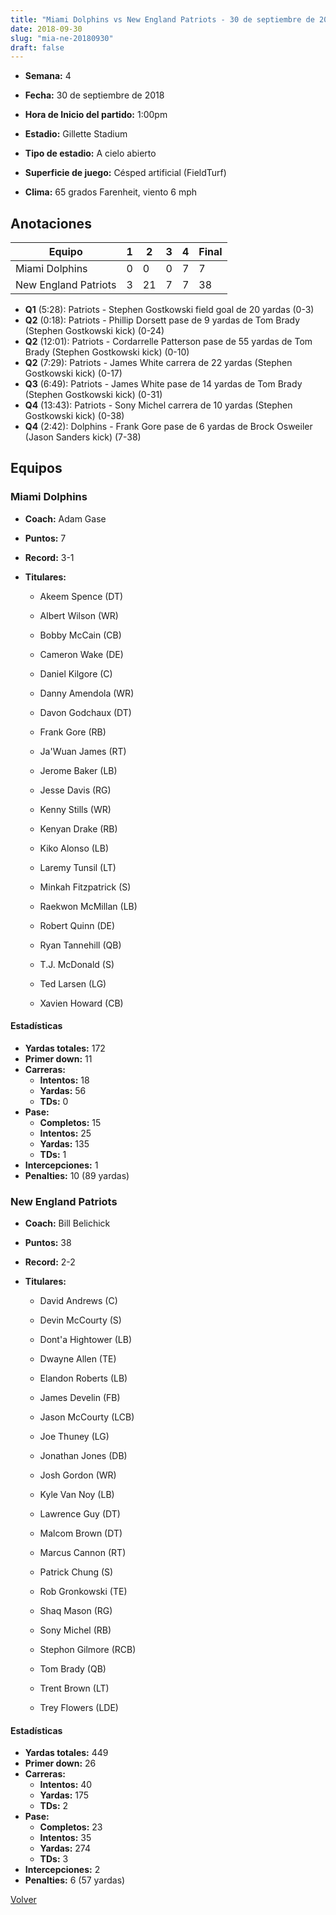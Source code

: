 ```yaml
---
title: "Miami Dolphins vs New England Patriots - 30 de septiembre de 2018"
date: 2018-09-30
slug: "mia-ne-20180930"
draft: false
---
```


* **Semana:** 4
* **Fecha:** 30 de septiembre de 2018

* **Hora de Inicio del partido:** 1:00pm
* **Estadio:** Gillette Stadium
* **Tipo de estadio:** A cielo abierto
* **Superficie de juego:** Césped artificial (FieldTurf)
* **Clima:** 65 grados Farenheit, viento 6 mph





## Anotaciones
| Equipo | 1 | 2 | 3 | 4 | Final |
|--------|---|---|---|---|-------|
| Miami Dolphins  | 0 | 0 | 0 | 7  | 7 |
| New England Patriots  | 3 | 21 | 7 | 7  | 38 |
* **Q1** (5:28): Patriots - Stephen Gostkowski field goal de 20 yardas (0-3)
* **Q2** (0:18): Patriots - Phillip Dorsett pase de 9 yardas de Tom Brady (Stephen Gostkowski kick) (0-24)
* **Q2** (12:01): Patriots - Cordarrelle Patterson pase de 55 yardas de Tom Brady (Stephen Gostkowski kick) (0-10)
* **Q2** (7:29): Patriots - James White carrera de 22 yardas (Stephen Gostkowski kick) (0-17)
* **Q3** (6:49): Patriots - James White pase de 14 yardas de Tom Brady (Stephen Gostkowski kick) (0-31)
* **Q4** (13:43): Patriots - Sony Michel carrera de 10 yardas (Stephen Gostkowski kick) (0-38)
* **Q4** (2:42): Dolphins - Frank Gore pase de 6 yardas de Brock Osweiler (Jason Sanders kick) (7-38)


## Equipos


### Miami Dolphins
* **Coach:** Adam Gase
* **Puntos:** 7
* **Record:** 3-1
* **Titulares:** 

  * Akeem Spence (DT) 

  * Albert Wilson (WR) 

  * Bobby McCain (CB) 

  * Cameron Wake (DE) 

  * Daniel Kilgore (C) 

  * Danny Amendola (WR) 

  * Davon Godchaux (DT) 

  * Frank Gore (RB) 

  * Ja'Wuan James (RT) 

  * Jerome Baker (LB) 

  * Jesse Davis (RG) 

  * Kenny Stills (WR) 

  * Kenyan Drake (RB) 

  * Kiko Alonso (LB) 

  * Laremy Tunsil (LT) 

  * Minkah Fitzpatrick (S) 

  * Raekwon McMillan (LB) 

  * Robert Quinn (DE) 

  * Ryan Tannehill (QB) 

  * T.J. McDonald (S) 

  * Ted Larsen (LG) 

  * Xavien Howard (CB) 

#### Estadísticas
* **Yardas totales:** 172
* **Primer down:** 11
* **Carreras:**
  * **Intentos:** 18
  * **Yardas:** 56
  * **TDs:** 0
* **Pase:**
  * **Completos:** 15
  * **Intentos:** 25
  * **Yardas:** 135
  * **TDs:** 1
* **Intercepciones:** 1
* **Penalties:** 10 (89 yardas)

### New England Patriots
* **Coach:** Bill Belichick
* **Puntos:** 38
* **Record:** 2-2
* **Titulares:** 

  * David Andrews (C) 

  * Devin McCourty (S) 

  * Dont'a Hightower (LB) 

  * Dwayne Allen (TE) 

  * Elandon Roberts (LB) 

  * James Develin (FB) 

  * Jason McCourty (LCB) 

  * Joe Thuney (LG) 

  * Jonathan Jones (DB) 

  * Josh Gordon (WR) 

  * Kyle Van Noy (LB) 

  * Lawrence Guy (DT) 

  * Malcom Brown (DT) 

  * Marcus Cannon (RT) 

  * Patrick Chung (S) 

  * Rob Gronkowski (TE) 

  * Shaq Mason (RG) 

  * Sony Michel (RB) 

  * Stephon Gilmore (RCB) 

  * Tom Brady (QB) 

  * Trent Brown (LT) 

  * Trey Flowers (LDE) 

#### Estadísticas
* **Yardas totales:** 449
* **Primer down:** 26
* **Carreras:**
  * **Intentos:** 40
  * **Yardas:** 175
  * **TDs:** 2
* **Pase:**
  * **Completos:** 23
  * **Intentos:** 35
  * **Yardas:** 274
  * **TDs:** 3
* **Intercepciones:** 2
* **Penalties:** 6 (57 yardas)


[Volver](/historia/2018)
